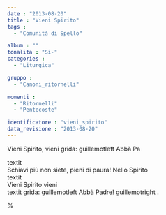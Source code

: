 ```yaml
---
date : "2013-08-20"
title : "Vieni Spirito"
tags : 
  - "Comunità di Spello"

album : ""
tonalita : "Si-"
categories : 
  - "Liturgica"

gruppo : 
  - "Canoni_ritornelli"

momenti : 
  - "Ritornelli"
  - "Pentecoste"

identificatore : "vieni_spirito"
data_revisione : "2013-08-20"
---
```

  
  
  
Vieni  Spirito, vieni grida: guillemotleft Abbà Pa  
  
  
  
  
textit  
Schiavi più non siete, pieni di paura! Nello Spirito  
textit  
Vieni Spirito vieni  
textit  grida: guillemotleft Abbà Padre! guillemotright .  
  
  
  
% 